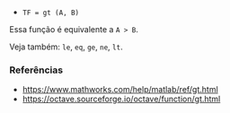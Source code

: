 - `TF = gt (A, B)`

Essa função é equivalente a `A > B`.

Veja também: `le`, `eq`, `ge`, `ne`, `lt`.

### Referências

- https://www.mathworks.com/help/matlab/ref/gt.html
- https://octave.sourceforge.io/octave/function/gt.html
